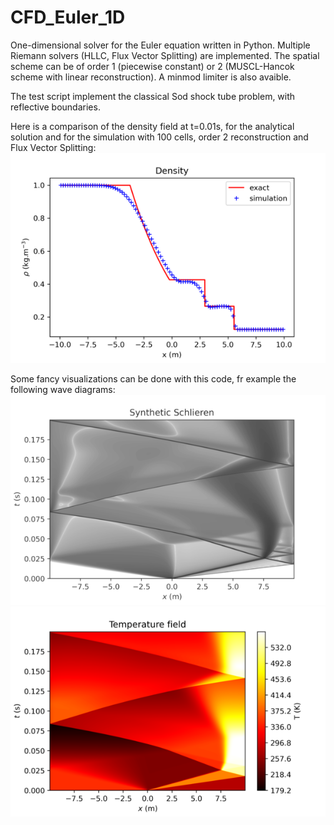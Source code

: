 # CFD_Euler_1D
One-dimensional solver for the Euler equation written in Python.
Multiple Riemann solvers (HLLC, Flux Vector Splitting) are implemented. The spatial scheme can be of order 1 (piecewise constant) or 2 (MUSCL-Hancok scheme with linear reconstruction). A minmod limiter is also avaible.

The test script implement the classical Sod shock tube problem, with reflective boundaries.

Here is a comparison of the density field at t=0.01s, for the analytical solution and for the simulation with 100 cells, order 2 reconstruction and Flux Vector Splitting:
![comparison](https://raw.githubusercontent.com/laurent90git/CFD_Euler_1D/main/doc/comparison_density_FVS_r1l1_small.png)

Some fancy visualizations can be done with this code, fr example the following wave diagrams:
![schlieren](https://raw.githubusercontent.com/laurent90git/CFD_Euler_1D/main/doc/schlieren_mode2r1l1_bright_small.png)
![T_field](https://raw.githubusercontent.com/laurent90git/CFD_Euler_1D/main/doc/T_mode2r1l1_small.png)

